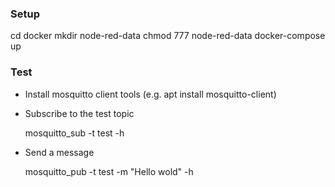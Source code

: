 ### Setup ###

cd docker
mkdir node-red-data
chmod 777 node-red-data
docker-compose up

### Test ###

* Install mosquitto client tools (e.g. apt install mosquitto-client)
* Subscribe to the test topic

    mosquitto_sub -t test -h <infrastructure-host>

* Send a message

    mosquitto_pub -t test -m "Hello wold" -h <infrastructure-host>
